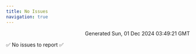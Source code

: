 ```yaml
---
title: No Issues
navigation: true
---
```


<p style="text-align:right;color:#cccs">
Generated Sun, 01 Dec 2024 03:49:21 GMT
</p>
<p>✅ No issues to report ✅</p>



